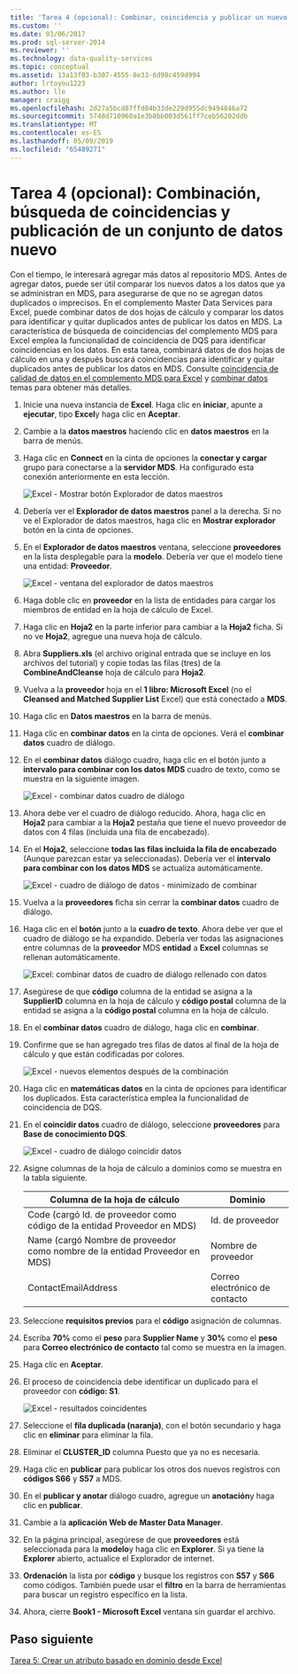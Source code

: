 ```yaml
---
title: 'Tarea 4 (opcional): Combinar, coincidencia y publicar un nuevo conjunto de datos | Microsoft Docs'
ms.custom: ''
ms.date: 03/06/2017
ms.prod: sql-server-2014
ms.reviewer: ''
ms.technology: data-quality-services
ms.topic: conceptual
ms.assetid: 13a13f03-b307-4555-8e33-6d98c459d994
author: lrtoyou1223
ms.author: lle
manager: craigg
ms.openlocfilehash: 2d27a5bcd87ffd84b33de229d955dc9494846a72
ms.sourcegitcommit: 5748d710960a1e3b8bb003d561ff7ceb56202ddb
ms.translationtype: MT
ms.contentlocale: es-ES
ms.lasthandoff: 05/09/2019
ms.locfileid: "65489271"
---
```

# <a name="task-4-optional-combining-matching-and-publishing-new-set-of-data"></a>Tarea 4 (opcional): Combinación, búsqueda de coincidencias y publicación de un conjunto de datos nuevo
  Con el tiempo, le interesará agregar más datos al repositorio MDS. Antes de agregar datos, puede ser útil comparar los nuevos datos a los datos que ya se administran en MDS, para asegurarse de que no se agregan datos duplicados o imprecisos. En el complemento Master Data Services para Excel, puede combinar datos de dos hojas de cálculo y comparar los datos para identificar y quitar duplicados antes de publicar los datos en MDS. La característica de búsqueda de coincidencias del complemento MDS para Excel emplea la funcionalidad de coincidencia de DQS para identificar coincidencias en los datos. En esta tarea, combinará datos de dos hojas de cálculo en una y después buscará coincidencias para identificar y quitar duplicados antes de publicar los datos en MDS. Consulte [coincidencia de calidad de datos en el complemento MDS para Excel](https://msdn.microsoft.com/library/hh548681.aspx) y [combinar datos](https://msdn.microsoft.com/library/hh548680.aspx) temas para obtener más detalles.  
  
1.  Inicie una nueva instancia de **Excel**. Haga clic en **iniciar**, apunte a **ejecutar**, tipo **Excel**y haga clic en **Aceptar**.  
  
2.  Cambie a la **datos maestros** haciendo clic en **datos maestros** en la barra de menús.  
  
3.  Haga clic en **Connect** en la cinta de opciones la **conectar y cargar** grupo para conectarse a la **servidor MDS**. Ha configurado esta conexión anteriormente en esta lección.  
  
     ![Excel - Mostrar botón Explorador de datos maestros](../../2014/tutorials/media/et-combinematchandpublishnewsod-01.jpg "Excel - Mostrar botón Explorador de datos maestros")  
  
4.  Debería ver el **Explorador de datos maestros** panel a la derecha. Si no ve el Explorador de datos maestros, haga clic en **Mostrar explorador** botón en la cinta de opciones.  
  
5.  En el **Explorador de datos maestros** ventana, seleccione **proveedores** en la lista desplegable para la **modelo**. Debería ver que el modelo tiene una entidad: **Proveedor**.  
  
     ![Excel - ventana del explorador de datos maestros](../../2014/tutorials/media/et-combinematchandpublishnewsod-02.jpg "Excel - ventana del explorador de datos maestros")  
  
6.  Haga doble clic en **proveedor** en la lista de entidades para cargar los miembros de entidad en la hoja de cálculo de Excel.  
  
7.  Haga clic en **Hoja2** en la parte inferior para cambiar a la **Hoja2** ficha. Si no ve **Hoja2**, agregue una nueva hoja de cálculo.  
  
8.  Abra **Suppliers.xls** (el archivo original entrada que se incluye en los archivos del tutorial) y copie todas las filas (tres) de la **CombineAndCleanse** hoja de cálculo para **Hoja2**.  
  
9. Vuelva a la **proveedor** hoja en el **1 libro: Microsoft Excel** (no el **Cleansed and Matched Supplier List** Excel) que está conectado a **MDS**.  
  
10. Haga clic en **Datos maestros** en la barra de menús.  
  
11. Haga clic en **combinar datos** en la cinta de opciones. Verá el **combinar datos** cuadro de diálogo.  
  
12. En el **combinar datos** diálogo cuadro, haga clic en el botón junto a **intervalo para combinar con los datos MDS** cuadro de texto, como se muestra en la siguiente imagen.  
  
     ![Excel - combinar datos cuadro de diálogo](../../2014/tutorials/media/et-combinematchandpublishnewsod-03.jpg "Excel: combinar datos cuadro de diálogo")  
  
13. Ahora debe ver el cuadro de diálogo reducido. Ahora, haga clic en **Hoja2** para cambiar a la **Hoja2** pestaña que tiene el nuevo proveedor de datos con 4 filas (incluida una fila de encabezado).  
  
14. En el **Hoja2**, seleccione **todas las filas incluida la fila de encabezado** (Aunque parezcan estar ya seleccionadas). Debería ver el **intervalo para combinar con los datos MDS** se actualiza automáticamente.  
  
     ![Excel - cuadro de diálogo de datos - minimizado de combinar](../../2014/tutorials/media/et-combinematchandpublishnewsod-04.jpg "Excel - combinar el cuadro de diálogo de datos - minimizado")  
  
15. Vuelva a la **proveedores** ficha sin cerrar la **combinar datos** cuadro de diálogo.  
  
16. Haga clic en el **botón** junto a la **cuadro de texto**. Ahora debe ver que el cuadro de diálogo se ha expandido. Debería ver todas las asignaciones entre columnas de la **proveedor** MDS **entidad** a **Excel** columnas se rellenan automáticamente.  
  
     ![Excel: combinar datos de cuadro de diálogo rellenado con datos](../../2014/tutorials/media/et-combinematchandpublishnewsod-05.jpg "Excel: combinar datos de cuadro de diálogo rellenado con datos")  
  
17. Asegúrese de que **código** columna de la entidad se asigna a la **SupplierID** columna en la hoja de cálculo y **código postal** columna de la entidad se asigna a la **código postal** columna en la hoja de cálculo.  
  
18. En el **combinar datos** cuadro de diálogo, haga clic en **combinar**.  
  
19. Confirme que se han agregado tres filas de datos al final de la hoja de cálculo y que están codificadas por colores.  
  
     ![Excel - nuevos elementos después de la combinación](../../2014/tutorials/media/et-combinematchandpublishnewsod-06.jpg "Excel - nuevos elementos después de la combinación")  
  
20. Haga clic en **matemáticas datos** en la cinta de opciones para identificar los duplicados. Esta característica emplea la funcionalidad de coincidencia de DQS.  
  
21. En el **coincidir datos** cuadro de diálogo, seleccione **proveedores** para **Base de conocimiento DQS**.  
  
     ![Excel - cuadro de diálogo coincidir datos](../../2014/tutorials/media/et-combinematchandpublishnewsod-07.jpg "Excel - cuadro de diálogo de datos de coincidencia")  
  
22. Asigne columnas de la hoja de cálculo a dominios como se muestra en la tabla siguiente.  
  
    |Columna de la hoja de cálculo|Dominio|  
    |----------------------|------------|  
    |Code (cargó Id. de proveedor como código de la entidad Proveedor en MDS)|Id. de proveedor|  
    |Name (cargó Nombre de proveedor como nombre de la entidad Proveedor en MDS)|Nombre de proveedor|  
    |ContactEmailAddress|Correo electrónico de contacto|  
  
23. Seleccione **requisitos previos** para el **código** asignación de columnas.  
  
24. Escriba **70%** como el **peso** para **Supplier Name** y **30%** como el **peso** para **Correo electrónico de contacto** tal como se muestra en la imagen.  
  
25. Haga clic en **Aceptar**.  
  
26. El proceso de coincidencia debe identificar un duplicado para el proveedor con **código: S1**.  
  
     ![Excel - resultados coincidentes](../../2014/tutorials/media/et-combinematchandpublishnewsod-08.jpg "Excel - resultados coincidentes")  
  
27. Seleccione el **fila duplicada (naranja)**, con el botón secundario y haga clic en **eliminar** para eliminar la fila.  
  
28. Eliminar el **CLUSTER_ID** columna Puesto que ya no es necesaria.  
  
29. Haga clic en **publicar** para publicar los otros dos nuevos registros con **códigos S66** y **S57** a MDS.  
  
30. En el **publicar y anotar** diálogo cuadro, agregue un **anotación**y haga clic en **publicar**.  
  
31. Cambie a la **aplicación Web de Master Data Manager**.  
  
32. En la página principal, asegúrese de que **proveedores** está seleccionada para la **modelo**y haga clic en **Explorer**. Si ya tiene la **Explorer** abierto, actualice el Explorador de internet.  
  
33. **Ordenación** la lista por **código** y busque los registros con **S57** y **S66** como códigos. También puede usar el **filtro** en la barra de herramientas para buscar un registro específico en la lista.  
  
34. Ahora, cierre **Book1 - Microsoft Excel** ventana sin guardar el archivo.  
  
## <a name="next-step"></a>Paso siguiente  
 [Tarea 5: Crear un atributo basado en dominio desde Excel](../../2014/tutorials/task-5-creating-a-domain-based-attribute-from-excel.md)  
  
  
